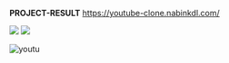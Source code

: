 <b>PROJECT-RESULT</b>
https://youtube-clone.nabinkdl.com/

<img src="./Image/project-result.png">
<img src="./Image/pop.png">


![youtu](https://github.com/nabin-kandel/Youtube-clone/assets/105159506/138539a3-4c87-48b1-b071-e2e674e64af6)
